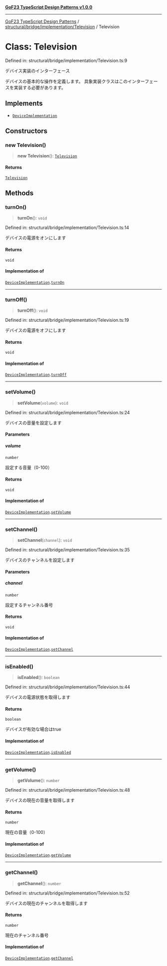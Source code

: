 [**GoF23 TypeScript Design Patterns v1.0.0**](../../../../../README.md)

***

[GoF23 TypeScript Design Patterns](../../../../../README.md) / [structural/bridge/implementation/Television](../README.md) / Television

# Class: Television

Defined in: structural/bridge/implementation/Television.ts:9

デバイス実装のインターフェース

デバイスの基本的な操作を定義します。
具象実装クラスはこのインターフェースを実装する必要があります。

## Implements

- [`DeviceImplementation`](../../DeviceImplementation/interfaces/DeviceImplementation.md)

## Constructors

### new Television()

> **new Television**(): [`Television`](Television.md)

#### Returns

[`Television`](Television.md)

## Methods

### turnOn()

> **turnOn**(): `void`

Defined in: structural/bridge/implementation/Television.ts:14

デバイスの電源をオンにします

#### Returns

`void`

#### Implementation of

[`DeviceImplementation`](../../DeviceImplementation/interfaces/DeviceImplementation.md).[`turnOn`](../../DeviceImplementation/interfaces/DeviceImplementation.md#turnon)

***

### turnOff()

> **turnOff**(): `void`

Defined in: structural/bridge/implementation/Television.ts:19

デバイスの電源をオフにします

#### Returns

`void`

#### Implementation of

[`DeviceImplementation`](../../DeviceImplementation/interfaces/DeviceImplementation.md).[`turnOff`](../../DeviceImplementation/interfaces/DeviceImplementation.md#turnoff)

***

### setVolume()

> **setVolume**(`volume`): `void`

Defined in: structural/bridge/implementation/Television.ts:24

デバイスの音量を設定します

#### Parameters

##### volume

`number`

設定する音量（0-100）

#### Returns

`void`

#### Implementation of

[`DeviceImplementation`](../../DeviceImplementation/interfaces/DeviceImplementation.md).[`setVolume`](../../DeviceImplementation/interfaces/DeviceImplementation.md#setvolume)

***

### setChannel()

> **setChannel**(`channel`): `void`

Defined in: structural/bridge/implementation/Television.ts:35

デバイスのチャンネルを設定します

#### Parameters

##### channel

`number`

設定するチャンネル番号

#### Returns

`void`

#### Implementation of

[`DeviceImplementation`](../../DeviceImplementation/interfaces/DeviceImplementation.md).[`setChannel`](../../DeviceImplementation/interfaces/DeviceImplementation.md#setchannel)

***

### isEnabled()

> **isEnabled**(): `boolean`

Defined in: structural/bridge/implementation/Television.ts:44

デバイスの電源状態を取得します

#### Returns

`boolean`

デバイスが有効な場合はtrue

#### Implementation of

[`DeviceImplementation`](../../DeviceImplementation/interfaces/DeviceImplementation.md).[`isEnabled`](../../DeviceImplementation/interfaces/DeviceImplementation.md#isenabled)

***

### getVolume()

> **getVolume**(): `number`

Defined in: structural/bridge/implementation/Television.ts:48

デバイスの現在の音量を取得します

#### Returns

`number`

現在の音量（0-100）

#### Implementation of

[`DeviceImplementation`](../../DeviceImplementation/interfaces/DeviceImplementation.md).[`getVolume`](../../DeviceImplementation/interfaces/DeviceImplementation.md#getvolume)

***

### getChannel()

> **getChannel**(): `number`

Defined in: structural/bridge/implementation/Television.ts:52

デバイスの現在のチャンネルを取得します

#### Returns

`number`

現在のチャンネル番号

#### Implementation of

[`DeviceImplementation`](../../DeviceImplementation/interfaces/DeviceImplementation.md).[`getChannel`](../../DeviceImplementation/interfaces/DeviceImplementation.md#getchannel)

